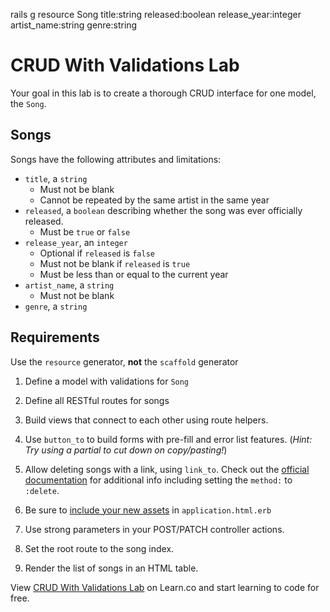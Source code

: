 rails g resource Song title:string released:boolean release_year:integer artist_name:string genre:string

# CRUD With Validations Lab

Your goal in this lab is to create a thorough CRUD interface for one model, the
`Song`.

## Songs

Songs have the following attributes and limitations:

- `title`, a `string`
  - Must not be blank
  - Cannot be repeated by the same artist in the same year
- `released`, a `boolean` describing whether the song was ever officially
  released.
  - Must be `true` or `false`
- `release_year`, an `integer`
  - Optional if `released` is `false`
  - Must not be blank if `released` is `true`
  - Must be less than or equal to the current year
- `artist_name`, a `string`
  - Must not be blank
- `genre`, a `string`

## Requirements

Use the `resource` generator, **not** the `scaffold` generator

1.  Define a model with validations for `Song`

2.  Define all RESTful routes for songs

3.  Build views that connect to each other using route helpers. 

4.  Use `button_to` to build forms with pre-fill and error list features. (_Hint:
    Try using a partial to cut down on copy/pasting!_)

5.  Allow deleting songs with a link, using `link_to`. Check out the [official
    documentation][link_to] for additional info including setting the `method:` to
    `:delete`.

6.  Be sure to [include your new assets][assets] in `application.html.erb`

7.  Use strong parameters in your POST/PATCH controller actions.

8.  Set the root route to the song index.

9.  Render the list of songs in an HTML table.

<p data-visibility='hidden'>View <a href='https://learn.co/lessons/crud-with-validations-lab' title='CRUD With Validations Lab'>CRUD With Validations Lab</a> on Learn.co and start learning to code for free.</p>

[link_to]: http://api.rubyonrails.org/classes/ActionView/Helpers/UrlHelper.html#method-i-link_to
[assets]: http://apidock.com/rails/v4.2.1/ActionView/Helpers/AssetTagHelper/javascript_include_tag
